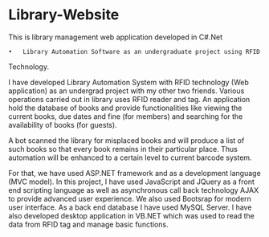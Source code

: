 # Library-Website
This is library management web application developed in C#.Net 

	•	Library Automation Software as an undergraduate project using RFID 
Technology.

 I have developed Library Automation System with RFID technology (Web application) as an undergrad project with my other two friends.
 Various operations carried out in library uses RFID reader and tag. An application hold the database of books and provide 
 functionalities like viewing the current books, due dates and fine (for members) and searching for the availability of books 
 (for guests). 
 
 A bot scanned the library for misplaced books and will produce a list of such books so that every book remains in their particular place.
 Thus automation will be enhanced to a certain level to current barcode system.

For that, we have used ASP.NET framework and as a development language (MVC model). 
In this project, I have used JavaScript and JQuery as a front end scripting language as well as asynchronous call back technology AJAX 
to provide advanced user experience. We also used Bootsrap for modern user interface. As a back end database I have used MySQL Server. 
I have also developed desktop application in VB.NET which was used to read the data from RFID tag and manage basic functions.


